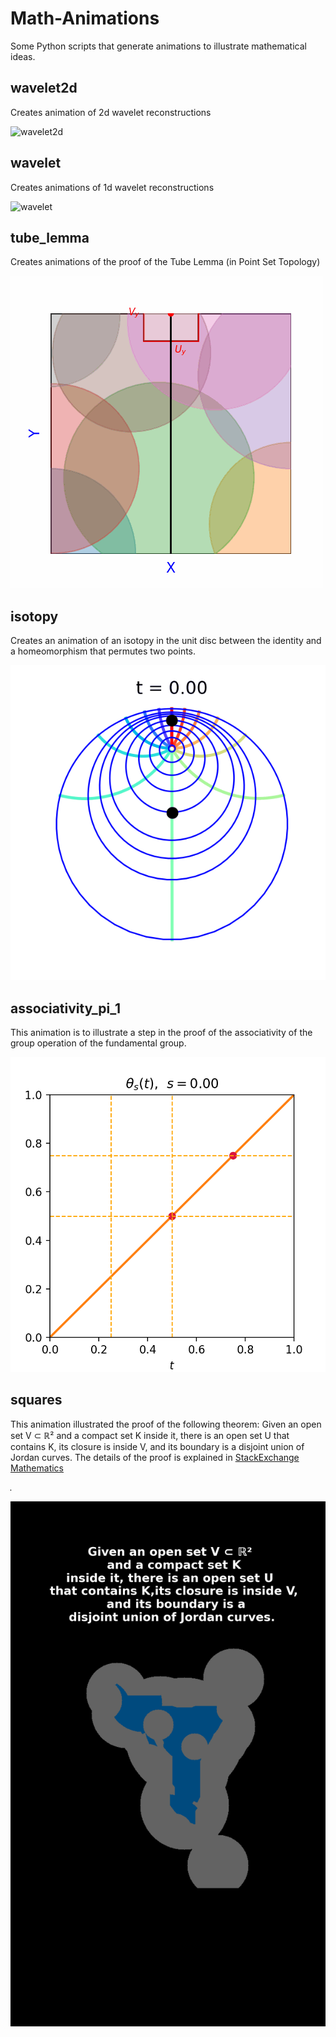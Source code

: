 # Math-Animations
Some Python scripts that generate animations to illustrate mathematical ideas.

## wavelet2d
Creates animation of 2d wavelet reconstructions

![wavelet2d](https://github.com/SmaniaD/Math-Animations/blob/main/wavelet2d/wavelet2d.gif)

## wavelet
Creates animations of 1d wavelet reconstructions

![wavelet](https://github.com/SmaniaD/Math-Animations/blob/main/wavelet/wavelet.gif)


## tube_lemma
Creates animations of the proof of the Tube Lemma (in Point Set Topology)

![tube lemma](https://github.com/SmaniaD/Math-Animations/blob/main/tube_lemma/tube_lemma.gif)

## isotopy
Creates an animation of an isotopy in the unit disc between the identity and a homeomorphism that permutes two points.

![isotopy](https://github.com/SmaniaD/Math-Animations/blob/main/isotopy/isotopy_on_disc.gif)

## associativity_pi_1
This animation is to illustrate a step in the proof of the associativity of the group operation of the fundamental group.

![motopy](https://github.com/SmaniaD/Math-Animations/blob/main/associativity_pi_1/homotopy.gif)

## squares
This animation illustrated the proof of the following theorem:
Given an open set V ⊂ ℝ² and a compact set K inside it, there is an open set U  that contains K,
its closure is inside V,  and its boundary is a disjoint union of Jordan curves. The details of the proof is explained 
in [StackExchange Mathematics](https://math.stackexchange.com/questions/5085691/existence-of-jordan-curves-between-a-compact-and-an-open-set/5085711#5085711)

<img src="https://github.com/SmaniaD/Math-Animations/blob/main/squares/squares.gif" width="1oo">

![squqres](https://github.com/SmaniaD/Math-Animations/blob/main/squares/squares.gif)






